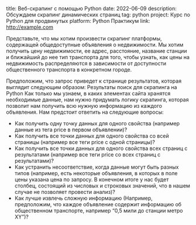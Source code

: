 title: Веб-скрапинг с помощью Python
date: 2022-06-09
description: Обсуждаем скрапинг динамических страниц
tag: python
project: Курс по Python для продвинутых
platform: Python Практикум
link: http://example.com

Представьте, что мы хотим произвести скрапинг платформы, содержащей общедоступные объявления о недвижимости. Мы хотим получить цену недвижимости, ее адрес, расстояние, название станции и ближайший до нее тип транспорта для того, чтобы узнать, как цены на недвижимость распределяются в зависимости от доступности общественного транспорта в конкретном городе.

Предположим, что запрос приведет к странице результатов, которая выглядит следующим образом:
Результаты поиск для скрапинга на Python
Как только мы узнаем, в каких элементах сайта хранятся необходимые данные, нам нужно придумать логику скрапинга, которая позволит нам получить всю нужную информацию из каждого объявления.
Нам предстоит ответить на следующие вопросы:

* Как получить одну точку данных для одного свойства (например данные из тега price в первом объявлении)?
* Как получить все точки данных для одного свойства со всей страницы (например все теги price с одной страницы)?
* Как получить все точки данных для одного свойства всех страниц с результатами (например все теги price со всех страниц с результатами)?
* Как устранить несоответствие, когда данные могут быть разных типов (например, есть некоторые объявления, в которых в поле цены указана цена по запросу. В конечном итоге у нас будет столбец, состоящий из числовых и строковых значений, что в нашем случае не позволяет провести анализ)?
* Как лучше извлечь сложную информацию (Например, предположим, что каждое объявление содержит информацию об общественном транспорте, например “0,5 мили до станции метро XY”)?
